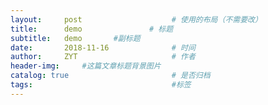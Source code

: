 ```yaml
---
layout:     post                    # 使用的布局（不需要改）
title:      demo               # 标题 
subtitle:   demo       #副标题
date:       2018-11-16              # 时间
author:     ZYT                     # 作者
header-img:     #这篇文章标题背景图片
catalog: true                       # 是否归档
tags:                               #标签
---
```

